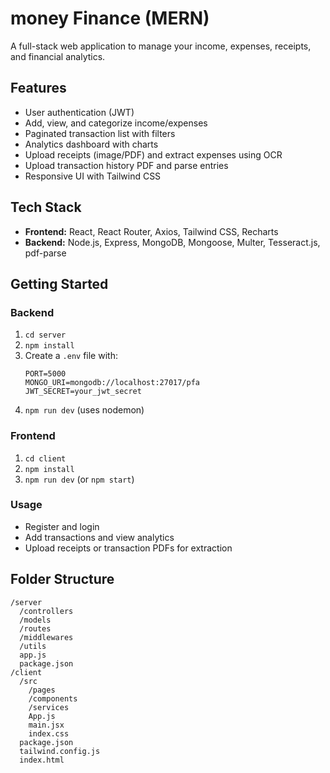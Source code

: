 # money Finance (MERN)

A full-stack web application to manage your income, expenses, receipts, and financial analytics.

## Features
- User authentication (JWT)
- Add, view, and categorize income/expenses
- Paginated transaction list with filters
- Analytics dashboard with charts
- Upload receipts (image/PDF) and extract expenses using OCR
- Upload transaction history PDF and parse entries
- Responsive UI with Tailwind CSS

## Tech Stack
- **Frontend:** React, React Router, Axios, Tailwind CSS, Recharts
- **Backend:** Node.js, Express, MongoDB, Mongoose, Multer, Tesseract.js, pdf-parse

## Getting Started

### Backend
1. `cd server`
2. `npm install`
3. Create a `.env` file with:
   ```
   PORT=5000
   MONGO_URI=mongodb://localhost:27017/pfa
   JWT_SECRET=your_jwt_secret
   ```
4. `npm run dev` (uses nodemon)

### Frontend
1. `cd client`
2. `npm install`
3. `npm run dev` (or `npm start`)

### Usage
- Register and login
- Add transactions and view analytics
- Upload receipts or transaction PDFs for extraction

## Folder Structure
```
/server
  /controllers
  /models
  /routes
  /middlewares
  /utils
  app.js
  package.json
/client
  /src
    /pages
    /components
    /services
    App.js
    main.jsx
    index.css
  package.json
  tailwind.config.js
  index.html
```

